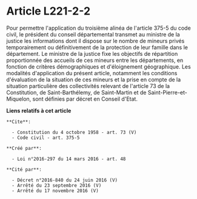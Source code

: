 # Article L221-2-2

Pour permettre l'application du troisième alinéa de l'article 375-5 du code civil, le président du conseil départemental
transmet au ministre de la justice les informations dont il dispose sur le nombre de mineurs privés temporairement ou
définitivement de la protection de leur famille dans le département. Le ministre de la justice fixe les objectifs de
répartition proportionnée des accueils de ces mineurs entre les départements, en fonction de critères démographiques et
d'éloignement géographique. Les modalités d'application du présent article, notamment les conditions d'évaluation de la
situation de ces mineurs et la prise en compte de la situation particulière des collectivités relevant de l'article 73 de la
Constitution, de Saint-Barthélemy, de Saint-Martin et de Saint-Pierre-et-Miquelon, sont définies par décret en Conseil
d'Etat.

**Liens relatifs à cet article**

	**Cite**:

	  - Constitution du 4 octobre 1958 - art. 73 (V)
	  - Code civil - art. 375-5

	**Créé par**:

	  - Loi n°2016-297 du 14 mars 2016 - art. 48

	**Cité par**:

	  - Décret n°2016-840 du 24 juin 2016 (V)
	  - Arrêté du 23 septembre 2016 (V)
	  - Arrêté du 17 novembre 2016 (V)
